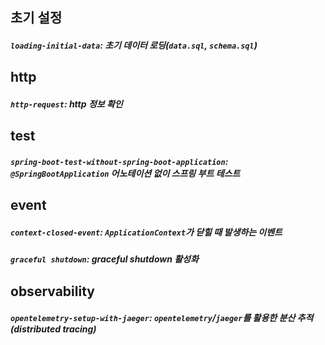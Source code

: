 ## 초기 설정
##### `loading-initial-data`: 초기 데이터 로딩(`data.sql`, `schema.sql`)

## http
##### `http-request`: http 정보 확인

## test
##### `spring-boot-test-without-spring-boot-application`: `@SpringBootApplication` 어노테이션 없이 스프링 부트 테스트

## event
##### `context-closed-event`: `ApplicationContext`가 닫힐 때 발생하는 이벤트
##### `graceful shutdown`: graceful shutdown 활성화

## observability
##### `opentelemetry-setup-with-jaeger`: `opentelemetry`/`jaeger`를 활용한 분산 추적(distributed tracing)